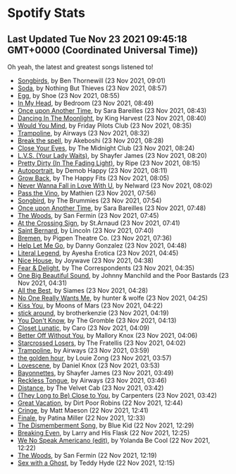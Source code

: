 
# Spotify Stats
## Last Updated Tue Nov 23 2021 09:45:18 GMT+0000 (Coordinated Universal Time))

Oh yeah, the latest and greatest songs listened to!

- [Songbirds](https://www.last.fm/music/Ben+Thornewill/_/Songbirds), by Ben Thornewill (23 Nov 2021, 09:01)
- [Soda](https://www.last.fm/music/Nothing+But+Thieves/_/Soda), by Nothing But Thieves (23 Nov 2021, 08:57)
- [Egg](https://www.last.fm/music/Shoe/_/Egg), by Shoe (23 Nov 2021, 08:55)
- [In My Head](https://www.last.fm/music/Bedroom/_/In+My+Head), by Bedroom (23 Nov 2021, 08:49)
- [Once upon Another Time](https://www.last.fm/music/Sara+Bareilles/_/Once+upon+Another+Time), by Sara Bareilles (23 Nov 2021, 08:43)
- [Dancing In The Moonlight](https://www.last.fm/music/King+Harvest/_/Dancing+In+The+Moonlight), by King Harvest (23 Nov 2021, 08:40)
- [Would You Mind](https://www.last.fm/music/Friday+Pilots+Club/_/Would+You+Mind), by Friday Pilots Club (23 Nov 2021, 08:35)
- [Trampoline](https://www.last.fm/music/Airways/_/Trampoline), by Airways (23 Nov 2021, 08:32)
- [Break the spell](https://www.last.fm/music/Akeboshi/_/Break+the+spell), by Akeboshi (23 Nov 2021, 08:28)
- [Close Your Eyes](https://www.last.fm/music/The+Midnight+Club/_/Close+Your+Eyes), by The Midnight Club (23 Nov 2021, 08:24)
- [L.V.S. (Your Lady Waits)](https://www.last.fm/music/Shayfer+James/_/L.V.S.+(Your+Lady+Waits)), by Shayfer James (23 Nov 2021, 08:20)
- [Pretty Dirty (In The Fading Light)](https://www.last.fm/music/Ripe/_/Pretty+Dirty+(In+The+Fading+Light)), by Ripe (23 Nov 2021, 08:15)
- [Autoportrait](https://www.last.fm/music/Demob+Happy/_/Autoportrait), by Demob Happy (23 Nov 2021, 08:11)
- [Grow Back](https://www.last.fm/music/The+Happy+Fits/_/Grow+Back), by The Happy Fits (23 Nov 2021, 08:05)
- [Never Wanna Fall in Love With U](https://www.last.fm/music/Nelward/_/Never+Wanna+Fall+in+Love+With+U), by Nelward (23 Nov 2021, 08:02)
- [Pass the Vino](https://www.last.fm/music/Mathien/_/Pass+the+Vino), by Mathien (23 Nov 2021, 07:56)
- [Songbird](https://www.last.fm/music/The+Brummies/_/Songbird), by The Brummies (23 Nov 2021, 07:54)
- [Once upon Another Time](https://www.last.fm/music/Sara+Bareilles/_/Once+upon+Another+Time), by Sara Bareilles (23 Nov 2021, 07:48)
- [The Woods](https://www.last.fm/music/San+Fermin/_/The+Woods), by San Fermin (23 Nov 2021, 07:45)
- [At the Crossing Sign](https://www.last.fm/music/St.Arnaud/_/At+the+Crossing+Sign), by St.Arnaud (23 Nov 2021, 07:41)
- [Saint Bernard](https://www.last.fm/music/Lincoln/_/Saint+Bernard), by Lincoln (23 Nov 2021, 07:40)
- [Bremen](https://www.last.fm/music/Pigpen+Theatre+Co./_/Bremen), by Pigpen Theatre Co. (23 Nov 2021, 07:36)
- [Help Let Me Go](https://www.last.fm/music/Danny+Gonzalez/_/Help+Let+Me+Go), by Danny Gonzalez (23 Nov 2021, 04:48)
- [Literal Legend](https://www.last.fm/music/Ayesha+Erotica/_/Literal+Legend), by Ayesha Erotica (23 Nov 2021, 04:45)
- [Nice House](https://www.last.fm/music/Joywave/_/Nice+House), by Joywave (23 Nov 2021, 04:38)
- [Fear & Delight](https://www.last.fm/music/The+Correspondents/_/Fear+&+Delight), by The Correspondents (23 Nov 2021, 04:35)
- [One Big Beautiful Sound](https://www.last.fm/music/Johnny+Manchild+and+the+Poor+Bastards/_/One+Big+Beautiful+Sound), by Johnny Manchild and the Poor Bastards (23 Nov 2021, 04:31)
- [All the Best](https://www.last.fm/music/Siames/_/All+the+Best), by Siames (23 Nov 2021, 04:28)
- [No One Really Wants Me](https://www.last.fm/music/hunter+&+wolfe/_/No+One+Really+Wants+Me), by hunter & wolfe (23 Nov 2021, 04:25)
- [Kiss You](https://www.last.fm/music/Moons+of+Mars/_/Kiss+You), by Moons of Mars (23 Nov 2021, 04:22)
- [stick around](https://www.last.fm/music/brotherkenzie/_/stick+around), by brotherkenzie (23 Nov 2021, 04:19)
- [You Don't Know](https://www.last.fm/music/The+Gromble/_/You+Don%27t+Know), by The Gromble (23 Nov 2021, 04:13)
- [Closet Lunatic](https://www.last.fm/music/Caro/_/Closet+Lunatic), by Caro (23 Nov 2021, 04:09)
- [Better Off Without You](https://www.last.fm/music/Mallory+Knox/_/Better+Off+Without+You), by Mallory Knox (23 Nov 2021, 04:06)
- [Starcrossed Losers](https://www.last.fm/music/The+Fratellis/_/Starcrossed+Losers), by The Fratellis (23 Nov 2021, 04:02)
- [Trampoline](https://www.last.fm/music/Airways/_/Trampoline), by Airways (23 Nov 2021, 03:59)
- [the golden hour](https://www.last.fm/music/Louie+Zong/_/the+golden+hour), by Louie Zong (23 Nov 2021, 03:57)
- [Lovescene](https://www.last.fm/music/Daniel+Knox/_/Lovescene), by Daniel Knox (23 Nov 2021, 03:53)
- [Bayonnettes](https://www.last.fm/music/Shayfer+James/_/Bayonnettes), by Shayfer James (23 Nov 2021, 03:49)
- [Reckless Tongue](https://www.last.fm/music/Airways/_/Reckless+Tongue), by Airways (23 Nov 2021, 03:46)
- [Distance](https://www.last.fm/music/The+Velvet+Cab/_/Distance), by The Velvet Cab (23 Nov 2021, 03:42)
- [(They Long to Be) Close to You](https://www.last.fm/music/Carpenters/_/(They+Long+to+Be)+Close+to+You), by Carpenters (23 Nov 2021, 03:42)
- [Great Vacation](https://www.last.fm/music/Dirt+Poor+Robins/_/Great+Vacation), by Dirt Poor Robins (22 Nov 2021, 12:44)
- [Cringe](https://www.last.fm/music/Matt+Maeson/_/Cringe), by Matt Maeson (22 Nov 2021, 12:41)
- [Finale](https://www.last.fm/music/Patina+Miller/_/Finale), by Patina Miller (22 Nov 2021, 12:33)
- [The Dismemberment Song](https://www.last.fm/music/Blue+Kid/_/The+Dismemberment+Song), by Blue Kid (22 Nov 2021, 12:29)
- [Breaking Even](https://www.last.fm/music/Larry+and+His+Flask/_/Breaking+Even), by Larry and His Flask (22 Nov 2021, 12:25)
- [We No Speak Americano (edit)](https://www.last.fm/music/Yolanda+Be+Cool/_/We+No+Speak+Americano+(edit)), by Yolanda Be Cool (22 Nov 2021, 12:22)
- [The Woods](https://www.last.fm/music/San+Fermin/_/The+Woods), by San Fermin (22 Nov 2021, 12:19)
- [Sex with a Ghost](https://www.last.fm/music/Teddy+Hyde/_/Sex+with+a+Ghost), by Teddy Hyde (22 Nov 2021, 12:15)

